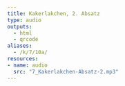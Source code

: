 ```yaml
---
title: Kakerlakchen, 2. Absatz
type: audio
outputs:
  - html
  - qrcode
aliases:
  - /k/7/10a/
resources:
- name: audio
  src: "7_Kakerlakchen-Absatz-2.mp3"
---
```

